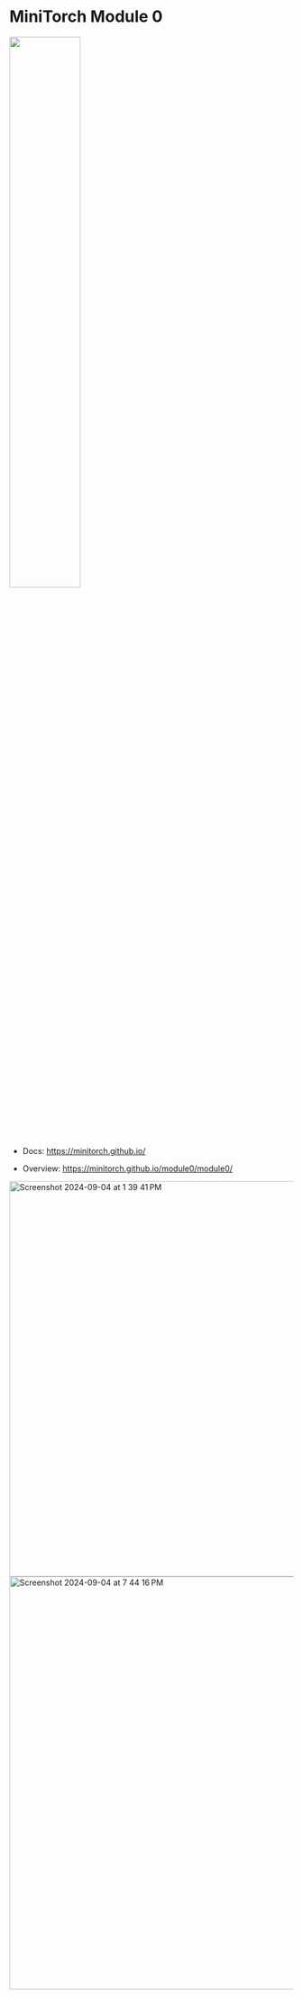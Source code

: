 # MiniTorch Module 0

<img src="https://minitorch.github.io/minitorch.svg" width="50%">

* Docs: https://minitorch.github.io/

* Overview: https://minitorch.github.io/module0/module0/

<img width="700" alt="Screenshot 2024-09-04 at 1 39 41 PM" src="https://github.com/user-attachments/assets/91101367-2f07-4480-a6fe-53c9ff6869ac">
<img width="731" alt="Screenshot 2024-09-04 at 7 44 16 PM" src="https://github.com/user-attachments/assets/d69768ac-0d44-4bec-8633-f4f05b166168">

